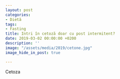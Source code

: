 ```yaml
---
layout: post
categories:
- Dietă
tags:
- Fasting
title: Intri în cetoză doar cu post intermitent?
date: 2019-03-02 00:00:00 +0200
description: ''
image: "/assets/media/2019/cetone.jpg"
image_hide_in_post: true

---
```

Cetoza 
